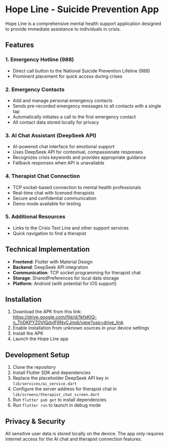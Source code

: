 # Hope Line - Suicide Prevention App

Hope Line is a comprehensive mental health support application designed to provide immediate assistance to individuals in crisis.

## Features

### 1. Emergency Hotline (988)
- Direct call button to the National Suicide Prevention Lifeline (988)
- Prominent placement for quick access during crises

### 2. Emergency Contacts
- Add and manage personal emergency contacts
- Sends pre-recorded emergency messages to all contacts with a single tap
- Automatically initiates a call to the first emergency contact
- All contact data stored locally for privacy

### 3. AI Chat Assistant (DeepSeek API)
- AI-powered chat interface for emotional support
- Uses DeepSeek API for contextual, compassionate responses
- Recognizes crisis keywords and provides appropriate guidance
- Fallback responses when API is unavailable

### 4. Therapist Chat Connection
- TCP socket-based connection to mental health professionals
- Real-time chat with licensed therapists
- Secure and confidential communication
- Demo mode available for testing

### 5. Additional Resources
- Links to the Crisis Text Line and other support services
- Quick navigation to find a therapist

## Technical Implementation

- **Frontend**: Flutter with Material Design
- **Backend**: DeepSeek API integration
- **Communication**: TCP socket programming for therapist chat
- **Storage**: SharedPreferences for local data storage
- **Platform**: Android (with potential for iOS support)

## Installation

1. Download the APK from this link: https://drive.google.com/file/d/1kfsKtQ-n_ThDKPYZ0VlQdvlF6NvCJmdi/view?usp=drive_link
2. Enable installation from unknown sources in your device settings
3. Install the APK
4. Launch the Hope Line app

## Development Setup

1. Clone the repository
2. Install Flutter SDK and dependencies
3. Replace the placeholder DeepSeek API key in `lib/services/ai_service.dart`
4. Configure the server address for therapist chat in `lib/screens/therapist_chat_screen.dart`
5. Run `flutter pub get` to install dependencies
6. Run `flutter run` to launch in debug mode

## Privacy & Security

All sensitive user data is stored locally on the device. The app only requires internet access for the AI chat and therapist connection features.
